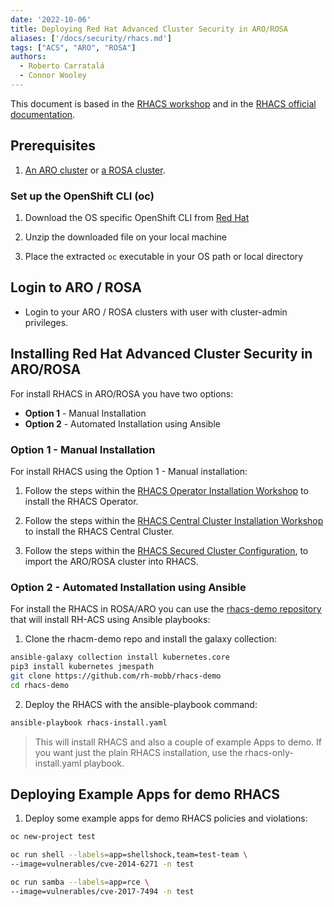 ```yaml
---
date: '2022-10-06'
title: Deploying Red Hat Advanced Cluster Security in ARO/ROSA
aliases: ['/docs/security/rhacs.md']
tags: ["ACS", "ARO", "ROSA"]
authors:
  - Roberto Carratalá
  - Connor Wooley
---
```


This document is based in the [RHACS workshop](https://redhat-scholars.github.io/acs-workshop/acs-workshop/index.html) and in the [RHACS official documentation](https://docs.openshift.com/acs/3.70/installing/install-ocp-operator.html).

## Prerequisites

1. [An ARO cluster](/docs/quickstart-aro) or [a ROSA cluster](/docs/quickstart-rosa).

### Set up the OpenShift CLI (oc)

1. Download the OS specific OpenShift CLI from [Red Hat](https://mirror.openshift.com/pub/openshift-v4/clients/ocp/latest/)

2. Unzip the downloaded file on your local machine

3. Place the extracted `oc` executable in your OS path or local directory

## Login to ARO / ROSA

* Login to your ARO / ROSA clusters with user with cluster-admin privileges.

## Installing Red Hat Advanced Cluster Security in ARO/ROSA

For install RHACS in ARO/ROSA you have two options:

* **Option 1** - Manual Installation
* **Option 2** - Automated Installation using Ansible

### Option 1 - Manual Installation

For install RHACS using the Option 1 - Manual installation:

1. Follow the steps within the [RHACS Operator Installation Workshop](https://redhat-scholars.github.io/acs-workshop/acs-workshop/02-getting_started.html#install_acs_operator) to install the RHACS Operator.

2. Follow the steps within the [RHACS Central Cluster Installation Workshop](https://redhat-scholars.github.io/acs-workshop/acs-workshop/02-getting_started.html#install_acs_central) to install the RHACS Central Cluster.

3. Follow the steps within the [RHACS Secured Cluster Configuration](https://redhat-scholars.github.io/acs-workshop/acs-workshop/02-getting_started.html#config_acs_securedcluster), to import the ARO/ROSA cluster into RHACS.

### Option 2 - Automated Installation using Ansible

For install the RHACS in ROSA/ARO you can use the [rhacs-demo repository](https://github.com/rh-mobb/rhacs-demo) that will install RH-ACS using Ansible playbooks:

1. Clone the rhacm-demo repo and install the galaxy collection:

```bash
ansible-galaxy collection install kubernetes.core
pip3 install kubernetes jmespath
git clone https://github.com/rh-mobb/rhacs-demo
cd rhacs-demo
```

2. Deploy the RHACS with the ansible-playbook command:

```bash
ansible-playbook rhacs-install.yaml
```

> This will install RHACS and also a couple of example Apps to demo. If you want just the plain RHACS installation, use the rhacs-only-install.yaml playbook.


## Deploying Example Apps for demo RHACS

1. Deploy some example apps for demo RHACS policies and violations:

```bash
oc new-project test

oc run shell --labels=app=shellshock,team=test-team \
--image=vulnerables/cve-2014-6271 -n test

oc run samba --labels=app=rce \
--image=vulnerables/cve-2017-7494 -n test
```
